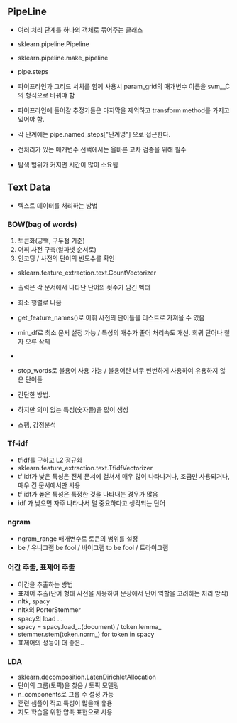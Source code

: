 ## PipeLine
- 여러 처리 단계를 하나의 객체로 묶어주는 클래스
- sklearn.pipeline.Pipeline 
- sklearn.pipeline.make_pipeline

- pipe.steps
- 파이프라인과 그리드 서치를 함께 사용시 param_grid의 매개변수 이름을 svm__C 의 형식으로 바꿔야 함
- 파이프라인에 들어갈 추정기들은 마지막을 제외하고 transform method를 가지고 있어야 함.

- 각 단계에는 pipe.named_steps["단계명"] 으로 접근한다.

-  전처리가 있는 매개변수 선택에서는 올바른 교차 검증을 위해 필수
-  탐색 범위가 커지면 시간이 많이 소요됨


## Text Data
- 텍스트 데이터를 처리하는 방법

### BOW(bag of words)
1. 토큰화(공백, 구두점 기준)
2. 어휘 사전 구축(알파벳 순서로)
3. 인코딩 / 사전의 단어의 빈도수를 확인

- sklearn.feature_extraction.text.CountVectorizer
- 출력은 각 문서에서 나타난 단어의 횟수가 담긴 벡터
- 희소 행렬로 나옴
- get_feature_names()로 어휘 사전의 단어들을 리스트로 가져올 수 있음
- min_df로 최소 문서 설정 가능 / 특성의 개수가 줄어 처리속도 개선. 희귀 단어나 철자 오류 삭제
- 
- stop_words로 불용어 사용 가능 / 불용어란 너무 빈번하게 사용하여 유용하지 않은 단어들

- 간단한 방법.
- 하지만 의미 없는 특성(숫자들)을 많이 생성
- 스팸, 감정분석


### Tf-idf
- tfidf를 구하고 L2 정규화
- sklearn.feature_extraction.text.TfidfVectorizer
- tf idf가 낮은 특성은 전체 문서에 걸쳐서 매우 많이 나타나거나, 조금만 사용되거나, 매우 긴 문서에서만 사용
- tf idf가 높은 특성은 특정한 것을 나타내는 경우가 많음
- idf 가 낮으면 자주 나타나서 덜 중요하다고 생각되는 단어


### ngram
- ngram_range 매개변수로 토큰의 범위를 설정
- be / 유니그램  be fool / 바이그램 to be fool / 트라이그램


### 어간 추출, 표제어 추출
- 어간을 추출하는 방법
- 표제어 추출(단어 형태 사전을 사용하여 문장에서 단어 역할을 고려하는 처리 방식)
- nltk, spacy
- nltk의 PorterStemmer
- spacy의 load ... 
- spacy = spacy.load_..(document) / token.lemma_
- stemmer.stem(token.norm_) for token in spacy
- 표제어의 성능이 더 좋은..


### LDA
- sklearn.decomposition.LatenDirichletAllocation
- 단어의 그룹(토픽)을 찾음 / 토픽 모델링
- n_components로 그룹 수 설정 가능
- 훈련 샘플이 적고 특성이 많을때 유용
- 지도 학습을 위한 압축 표현으로 사용

